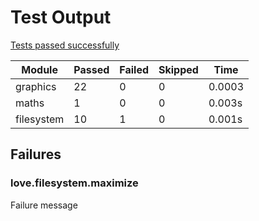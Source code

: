 # Test Output

[Tests passed successfully](https://img.shields.io/badge/tests-33%20passed,1%20failed,0%20skipped-success)

| Module        | Passed | Failed | Skipped | Time   |
| --------      | ------ | ------ | ------- | ------ |
| graphics      | 22     | 0      | 0       | 0.0003 |
| maths         | 1      | 0      | 0       | 0.003s |
| filesystem    | 10     | 1      | 0       | 0.001s |

## Failures

### love.filesystem.maximize
Failure message
